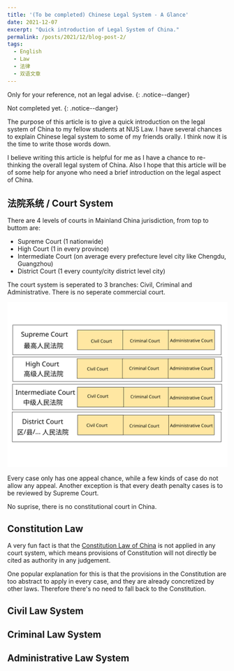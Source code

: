 ```yaml
---
title: '(To be completed) Chinese Legal System - A Glance'
date: 2021-12-07
excerpt: "Quick introduction of Legal System of China."
permalink: /posts/2021/12/blog-post-2/
tags:
  - English
  - Law
  - 法律
  - 双语文章
---
```


Only for your reference, not an legal advise.
{: .notice--danger}

Not completed yet.
{: .notice--danger}

The purpose of this article is to give a quick introduction on the legal system of China to my fellow students at NUS Law. I have several chances to explain Chinese legal system to some of my friends orally. I think now it is the time to write those words down. 

I believe writing this article is helpful for me as I have a chance to re-thinking the overall legal system of China. Also I hope that this article will be of some help for anyone who need a brief introduction on the legal aspect of China.

## 法院系统 / Court System

There are 4 levels of courts in Mainland China jurisdiction, from top to buttom are:
- Supreme Court (1 nationwide)
- High Court (1 in every province)
- Intermediate Court (on average every prefecture level city like Chengdu, Guangzhou)
- District Court (1 every county/city district level city)

The court system is seperated to 3 branches: Civil, Criminal and Administrative. There is no seperate commercial court.

![Court sys](/assets/images/China_court_system.svg)

Every case only has one appeal chance, while a few kinds of case do not allow any appeal. Another exception is that every death penalty cases is to be reviewed by Supreme Court. 

No suprise, there is no constitutional court in China.

## Constitution Law

A very fun fact is that the [Constitution Law of China](http://www.npc.gov.cn/englishnpc/constitution2019/201911/1f65146fb6104dd3a2793875d19b5b29.shtml) is not applied in any court system, which means provisions of Constitution will not directly be cited as authority in any judgement. 

One popular explanation for this is that the provisions in the Constitution are too abstract to apply in every case, and they are already concretized by other laws. Therefore there's no need to fall back to the Constitution.

## Civil Law System

## Criminal Law System

## Administrative Law System
